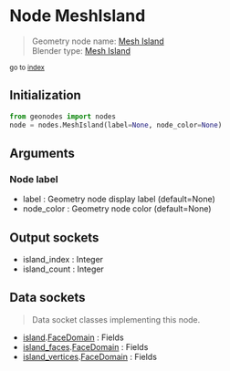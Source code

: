 
# Node MeshIsland

> Geometry node name: [Mesh Island](https://docs.blender.org/manual/en/latest/modeling/geometry_nodes/mesh/mesh_island.html)<br>
  Blender type: [Mesh Island](https://docs.blender.org/api/current/bpy.types.GeometryNodeInputMeshIsland.html)
  
<sub>go to [index](/docs/index.md)</sub>

## Initialization

```python
from geonodes import nodes
node = nodes.MeshIsland(label=None, node_color=None)
```



## Arguments


### Node label

- label : Geometry node display label (default=None)
- node_color : Geometry node color (default=None)

## Output sockets

- island_index : Integer
- island_count : Integer

## Data sockets

> Data socket classes implementing this node.
  
  
- [island](???).[FaceDomain](???) : Fields
- [island_faces](???).[FaceDomain](???) : Fields
- [island_vertices](???).[FaceDomain](???) : Fields
  
